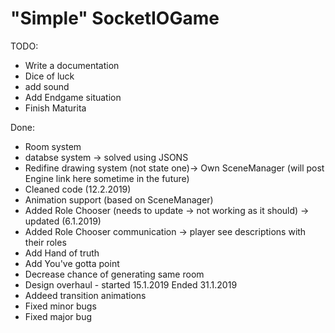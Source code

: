 # "Simple" SocketIOGame

TODO:

* Write a documentation
* Dice of luck
* add sound
* Add Endgame situation
* Finish Maturita

Done:

* Room system
* databse system -> solved using JSONS
* Redifine drawing system (not state one)-> Own SceneManager (will post Engine link here sometime in the future)
* Cleaned code (12.2.2019)
* Animation support (based on SceneManager)
* Added Role Chooser (needs to update -> not working as it should) -> updated (6.1.2019)
* Added Role Chooser communication -> player see descriptions with their roles
* Add Hand of truth
* Add You've gotta point
* Decrease chance of generating same room
* Design overhaul - started 15.1.2019 Ended 31.1.2019
* Addeed transition animations
* Fixed minor bugs
* Fixed major bug
